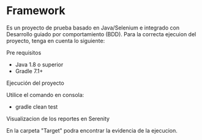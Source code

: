 # Framework
Es un proyecto de prueba basado en Java/Selenium e integrado con Desarrollo guiado por comportamiento (BDD). Para la correcta ejecuion del proyecto, tenga en cuenta lo siguiente:

Pre requisitos

- Java 1.8 o superior
- Gradle 7.1+

Ejecución del proyecto

Utilice el comando en consola:

- gradle clean test

Visualizacion de los reportes en Serenity

En la carpeta "Target" podra encontrar la evidencia de la ejecucion.
